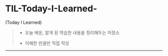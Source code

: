 # TIL-Today-I-Learned-
(Today I Learned)

> + 오늘 배운, 알게 된 학습한 내용을 정리해두는 저장소
>
> + 이해한 만큼만 직접 작성

***

<br/>
